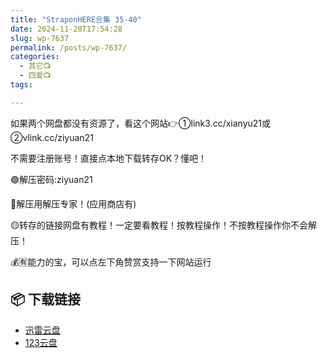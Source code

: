 ```yaml
---
title: "StraponHERE合集 35-40"
date: 2024-11-20T17:54:28
slug: wp-7637
permalink: /posts/wp-7637/
categories:
  - 其它📺
  - 四爱📺
tags:

---
```


如果两个网盘都没有资源了，看这个网站👉①link3.cc/xianyu21或②vlink.cc/ziyuan21

不需要注册账号！直接点本地下载转存OK？懂吧！

🟢解压密码:ziyuan21

🔵解压用解压专家！(应用商店有)

🟡转存的链接网盘有教程！一定要看教程！按教程操作！不按教程操作你不会解压！

💰🈶能力的宝，可以点左下角赞赏支持一下网站运行

## 📦 下载链接
- [迅雷云盘](https://blziyuan21.com/pay-download/7637?key=a7b5949b64&down_id=0)
- [123云盘](https://blziyuan21.com/pay-download/7637?key=a7b5949b64&down_id=1)

